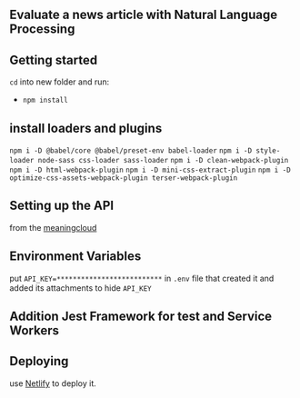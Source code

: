 ## Evaluate a news article with Natural Language Processing

## Getting started
`cd` into new folder and run:
- `npm install`
## install loaders and plugins
`npm i -D @babel/core @babel/preset-env babel-loader`
`npm i -D style-loader node-sass css-loader sass-loader`
`npm i -D clean-webpack-plugin`
`npm i -D html-webpack-plugin`
`npm i -D mini-css-extract-plugin`
`npm i -D optimize-css-assets-webpack-plugin terser-webpack-plugin`
## Setting up the API
from the [meaningcloud](https://www.meaningcloud.com)
## Environment Variables
put `API_KEY=**************************`
in `.env` file that created it and added its attachments to hide `API_KEY`

## Addition Jest Framework for test and Service Workers

## Deploying
use [Netlify](https://www.netlify.com/) to deploy it.
